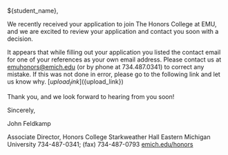 ${student_name},

We recently received your application to join The Honors College at EMU, and we are excited to review your application and contact you soon with a decision.

It appears that while filling out your application you listed the contact email for one of your references as your own email address. Please contact us at emuhonors@emich.edu (or by phone at 734.487.0341) to correct any mistake. If this was not done in error, please go to the following link and let us know why. [${upload_link}](${upload_link})

Thank you, and we look forward to hearing from you soon!

Sincerely,

John Feldkamp

Associate Director, Honors College
Starkweather Hall
Eastern Michigan University
734-487-0341; (fax) 734-487-0793
[emich.edu/honors](https://www.emich.edu/honors)

